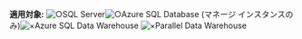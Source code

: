 <Token>**適用対象:** ![○](media/yes.png)SQL Server![○](media/yes.png)Azure SQL Database (マネージ インスタンスのみ)![×](media/no.png)Azure SQL Data Warehouse ![×](media/no.png)Parallel Data Warehouse </Token>